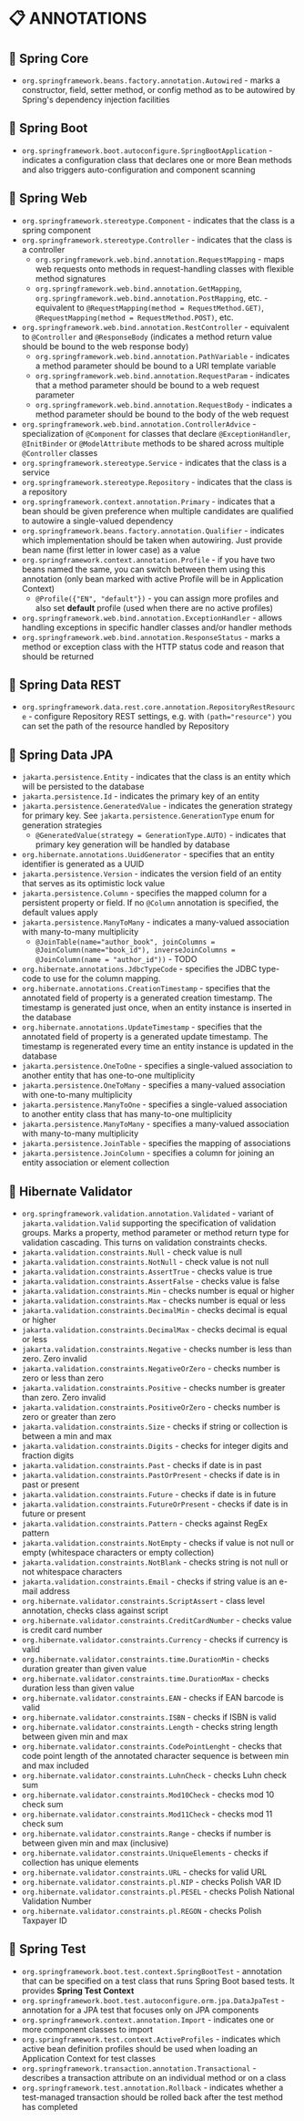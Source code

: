 # :clipboard: ANNOTATIONS

## :pushpin: Spring Core

* `org.springframework.beans.factory.annotation.Autowired` - marks a constructor, field, setter method, or config method as to be autowired by Spring's dependency injection facilities

## :pushpin: Spring Boot

* `org.springframework.boot.autoconfigure.SpringBootApplication` - indicates a configuration class that declares one or more Bean methods and also triggers auto-configuration and component scanning

## :pushpin: Spring Web

* `org.springframework.stereotype.Component` - indicates that the class is a spring component
* `org.springframework.stereotype.Controller` - indicates that the class is a controller
  * `org.springframework.web.bind.annotation.RequestMapping` - maps web requests onto methods in request-handling classes with flexible method signatures
  * `org.springframework.web.bind.annotation.GetMapping`, `org.springframework.web.bind.annotation.PostMapping`, etc. - equivalent to `@RequestMapping(method = RequestMethod.GET)`, `@RequestMapping(method = RequestMethod.POST)`, etc.
* `org.springframework.web.bind.annotation.RestController` - equivalent to `@Controller` and `@ResponseBody` (indicates a method return value should be bound to the web response body)
  * `org.springframework.web.bind.annotation.PathVariable` - indicates a method parameter should be bound to a URI template variable
  * `org.springframework.web.bind.annotation.RequestParam` - indicates that a method parameter should be bound to a web request parameter
  * `org.springframework.web.bind.annotation.RequestBody` - indicates a method parameter should be bound to the body of the web request
* `org.springframework.web.bind.annotation.ControllerAdvice` - specialization of `@Component` for classes that declare `@ExceptionHandler`, `@InitBinder` or `@ModelAttribute` methods to be shared across multiple `@Controller` classes
* `org.springframework.stereotype.Service` - indicates that the class is a service
* `org.springframework.stereotype.Repository` - indicates that the class is a repository
* `org.springframework.context.annotation.Primary` - indicates that a bean should be given preference when multiple candidates are qualified to autowire a single-valued dependency
* `org.springframework.beans.factory.annotation.Qualifier` - indicates which implementation should be taken when autowiring. Just provide bean name (first letter in lower case) as a value
* `org.springframework.context.annotation.Profile` - if you have two beans named the same, you can switch between them using this annotation (only bean marked with active Profile will be in Application Context)
  * `@Profile({"EN", "default"})` - you can assign more profiles and also set **default** profile (used when there are no active profiles)
* `org.springframework.web.bind.annotation.ExceptionHandler` - allows handling exceptions in specific handler classes and/or handler methods
* `org.springframework.web.bind.annotation.ResponseStatus` - marks a method or exception class with the HTTP status code and reason that should be returned

## :pushpin: Spring Data REST

* `org.springframework.data.rest.core.annotation.RepositoryRestResource` - configure Repository REST settings, e.g. with `(path="resource")` you can set the path of the resource handled by Repository

## :pushpin: Spring Data JPA

* `jakarta.persistence.Entity` - indicates that the class is an entity which will be persisted to the database
* `jakarta.persistence.Id` - indicates the primary key of an entity
* `jakarta.persistence.GeneratedValue` - indicates the generation strategy for primary key. See `jakarta.persistence.GenerationType` enum for generation strategies
  * `@GeneratedValue(strategy = GenerationType.AUTO)` - indicates that primary key generation will be handled by database
* `org.hibernate.annotations.UuidGenerator` - specifies that an entity identifier is generated as a UUID
* `jakarta.persistence.Version` - indicates the version field of an entity that serves as its optimistic lock value
* `jakarta.persistence.Column` - specifies the mapped column for a persistent property or field. If no `@Column` annotation is specified, the default values apply
* `jakarta.persistence.ManyToMany` - indicates a many-valued association with many-to-many multiplicity
  * `@JoinTable(name="author_book", joinColumns = @JoinColumn(name="book_id"), inverseJoinColumns = @JoinColumn(name = "author_id"))` - TODO
* `org.hibernate.annotations.JdbcTypeCode` - specifies the JDBC type-code to use for the column mapping. 
* `org.hibernate.annotations.CreationTimestamp` - specifies that the annotated field of property is a generated creation timestamp. The timestamp is generated just once, when an entity instance is inserted in the database
* `org.hibernate.annotations.UpdateTimestamp` - specifies that the annotated field of property is a generated update timestamp. The timestamp is regenerated every time an entity instance is updated in the database
* `jakarta.persistence.OneToOne` - specifies a single-valued association to another entity that has one-to-one multiplicity
* `jakarta.persistence.OneToMany` - specifies a many-valued association with one-to-many multiplicity
* `jakarta.persistence.ManyToOne` - specifies a single-valued association to another entity class that has many-to-one multiplicity
* `jakarta.persistence.ManyToMany` - specifies a many-valued association with many-to-many multiplicity
* `jakarta.persistence.JoinTable` - specifies the mapping of associations
* `jakarta.persistence.JoinColumn` - specifies a column for joining an entity association or element collection

## :pushpin: Hibernate Validator

* `org.springframework.validation.annotation.Validated` - variant of `jakarta.validation.Valid` supporting the specification of validation groups. Marks a property, method parameter or method return type for validation cascading. This turns on validation constraints checks.
* `jakarta.validation.constraints.Null` - check value is null
* `jakarta.validation.constraints.NotNull` - check value is not null
* `jakarta.validation.constraints.AssertTrue` - checks value is true
* `jakarta.validation.constraints.AssertFalse` - checks value is false
* `jakarta.validation.constraints.Min` - checks number is equal or higher
* `jakarta.validation.constraints.Max` - checks number is equal or less
* `jakarta.validation.constraints.DecimalMin` - checks decimal is equal or higher
* `jakarta.validation.constraints.DecimalMax` - checks decimal is equal or less
* `jakarta.validation.constraints.Negative` - checks number is less than zero. Zero invalid
* `jakarta.validation.constraints.NegativeOrZero` - checks number is zero or less than zero
* `jakarta.validation.constraints.Positive` - checks number is greater than zero. Zero invalid
* `jakarta.validation.constraints.PositiveOrZero` - checks number is zero or greater than zero
* `jakarta.validation.constraints.Size` - checks if string or collection is between a min and max
* `jakarta.validation.constraints.Digits` - checks for integer digits and fraction digits
* `jakarta.validation.constraints.Past` - checks if date is in past
* `jakarta.validation.constraints.PastOrPresent` - checks if date is in past or present
* `jakarta.validation.constraints.Future` - checks if date is in future
* `jakarta.validation.constraints.FutureOrPresent` - checks if date is in future or present
* `jakarta.validation.constraints.Pattern` - checks against RegEx pattern
* `jakarta.validation.constraints.NotEmpty` - checks if value is not null or empty (whitespace characters or empty collection)
* `jakarta.validation.constraints.NotBlank` - checks string is not null or not whitespace characters
* `jakarta.validation.constraints.Email` - checks if string value is an e-mail address
* `org.hibernate.validator.constraints.ScriptAssert` - class level annotation, checks class against script
* `org.hibernate.validator.constraints.CreditCardNumber` - checks value is credit card number
* `org.hibernate.validator.constraints.Currency` - checks if currency is valid
* `org.hibernate.validator.constraints.time.DurationMin` - checks duration greater than given value
* `org.hibernate.validator.constraints.time.DurationMax` - checks duration less than given value
* `org.hibernate.validator.constraints.EAN` - checks if EAN barcode is valid
* `org.hibernate.validator.constraints.ISBN` - checks if ISBN is valid
* `org.hibernate.validator.constraints.Length` - checks string length between given min and max
* `org.hibernate.validator.constraints.CodePointLenght` - checks that code point length of the annotated character sequence is between min and max included
* `org.hibernate.validator.constraints.LuhnCheck` - checks Luhn check sum
* `org.hibernate.validator.constraints.Mod10Check` - checks mod 10 check sum
* `org.hibernate.validator.constraints.Mod11Check` - checks mod 11 check sum
* `org.hibernate.validator.constraints.Range` - checks if number is between given min and max (inclusive)
* `org.hibernate.validator.constraints.UniqueElements` - checks if collection has unique elements
* `org.hibernate.validator.constraints.URL` - checks for valid URL
* `org.hibernate.validator.constraints.pl.NIP` - checks Polish VAR ID
* `org.hibernate.validator.constraints.pl.PESEL` - checks Polish National Validation Number
* `org.hibernate.validator.constraints.pl.REGON` - checks Polish Taxpayer ID

## :pushpin: Spring Test

* `org.springframework.boot.test.context.SpringBootTest` - annotation that can be specified on a test class that runs Spring Boot based tests. It provides **Spring Test Context**
* `org.springframework.boot.test.autoconfigure.orm.jpa.DataJpaTest` - annotation for a JPA test that focuses only on JPA components
* `org.springframework.context.annotation.Import` - indicates one or more component classes to import
* `org.springframework.test.context.ActiveProfiles` - indicates which active bean definition profiles should be used when loading an Application Context for test classes
* `org.springframework.transaction.annotation.Transactional` - describes a transaction attribute on an individual method or on a class
* `org.springframework.test.annotation.Rollback` - indicates whether a test-managed transaction should be rolled back after the test method has completed
